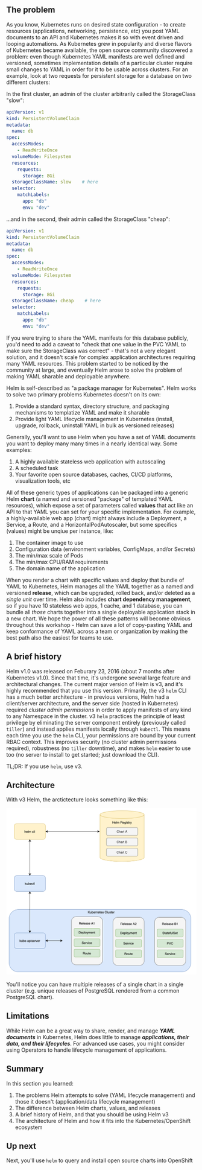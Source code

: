 ## The problem

As you know, Kubernetes runs on desired state configuration - to create resources (applications, networking, persistence, etc) you post YAML documents to an API and Kubernetes makes it so with event driven and looping automations. As Kubernetes grew in popularity and diverse flavors of Kubernetes became available, the open source community discovered a problem: even though Kubernetes YAML manifests are well defined and versioned, sometimes implementation details of a particular cluster require small changes to YAML in order for it to be usable across clusters. For an example, look at two requests for persistent storage for a database on two different clusters:

In the first cluster, an admin of the cluster arbitrarily called the StorageClass "slow":

```yaml
apiVersion: v1
kind: PersistentVolumeClaim
metadata:
  name: db
spec:
  accessModes:
    - ReadWriteOnce
  volumeMode: Filesystem
  resources:
    requests:
      storage: 8Gi
  storageClassName: slow    # here
  selector:
    matchLabels:
      app: "db"
      env: "dev"
```

...and in the second, their admin called the StorageClass "cheap":

```yaml
apiVersion: v1
kind: PersistentVolumeClaim
metadata:
  name: db
spec:
  accessModes:
    - ReadWriteOnce
  volumeMode: Filesystem
  resources:
    requests:
      storage: 8Gi
  storageClassName: cheap    # here
  selector:
    matchLabels:
      app: "db"
      env: "dev"
```

If you were trying to share the YAML manifests for this database publicly, you'd need to add a caveat to "check that one value in the PVC YAML to make sure the StorageClass was correct" - that's not a very elegant solution, and it doesn't scale for complex application architectures requiring many YAML resources. This problem started to be noticed by the community at large, and eventually Helm arose to solve the problem of making YAML sharable and deployable anywhere.

Helm is self-described as "a package manager for Kubernetes". Helm works to solve two primary problems Kubernetes doesn't on its own:

1. Provide a standard syntax, directory structure, and packaging mechanisms to templatize YAML and make it sharable
1. Provide light YAML lifecycle management in Kubernetes (install, upgrade, rollback, uninstall YAML in bulk as versioned releases)

Generally, you'll want to use Helm when you have a set of YAML documents you want to deploy many many times in a nearly identical way. Some examples:

1. A highly available stateless web application with autoscaling
1. A scheduled task
1. Your favorite open source databases, caches, CI/CD platforms, visualization tools, etc

All of these generic types of applications can be packaged into a generic Helm **chart** (a named and versioned "package" of templated YAML resources), which expose a set of parameters called **values** that act like an API to that YAML you can set for your specific implementation. For example, a highly-available web app (chart) might always include a Deployment, a Service, a Route, and a HorizontalPodAutoscaler, but some specifics (values) might be unqiue per instance, like:

1. The container image to use
1. Configuration data (environment variables, ConfigMaps, and/or Secrets)
1. The min/max scale of Pods
1. The min/max CPU/RAM requirements
1. The domain name of the application

When you render a chart with specific values and deploy that bundle of YAML to Kubernetes, Helm manages all the YAML together as a named and versioned **release**, which can be upgraded, rolled back, and/or deleted as a *single unit* over time. Helm also includes **chart dependency management**, so if you have 10 stateless web apps, 1 cache, and 1 database, you can bundle all *those* charts together into a single deployable application stack in a new chart. We hope the power of all these patterns will become obvious throughout this workshop - Helm can save a lot of copy-pasting YAML and keep conformance of YAML across a team or organization by making the best path also the easiest for teams to use.

## A brief history

Helm v1.0 was released on Feburary 23, 2016 (about 7 months after Kubernetes v1.0). Since that time, it's undergone several large feature and architectural changes. The current major version of Helm is v3, and it's highly recommended that you use this version. Primarily, the v3 `helm` CLI has a much better architecture - in previous versions, Helm had a client/server architecture, and the server side (hosted in Kubernetes) required *cluster admin permissions* in order to apply manifests of any kind to any Namespace in the cluster. v3 `helm` practices the principle of least privilege by eliminating the server component entirely (previously called `tiller`) and instead applies manifests locally through `kubectl`. This means each time you use the `helm` CLI, your permissions are bound by your current RBAC context. This improves security (no cluster admin permissions required), robustness (no `tiller` downtime), and makes `helm` easier to use too (no server to install to get started; just download the CLI).

TL;DR: If you use `helm`, use v3.

## Architecture

With v3 Helm, the arctictecture looks something like this:

![v3 Helm architecture diagram](../images/helm-architecture.png)

You'll notice you can have multiple releases of a single chart in a single cluster (e.g. unique releases of PostgreSQL rendered from a common PostgreSQL chart).

## Limitations

While Helm can be a great way to share, render, and manage ***YAML documents*** in Kubernetes, Helm does little to manage ***applications, their data, and their lifecycles***. For advanced use cases, you might consider using Operators to handle lifecycle management of applications.

## Summary

In this section you learned:

1. The problems Helm attempts to solve (YAML lifecycle management) and those it doesn't (application/data lifecycle management)
1. The difference between Helm charts, values, and releases
1. A brief history of Helm, and that you should be using Helm v3
1. The architecture of Helm and how it fits into the Kubernetes/OpenShift ecosystem

## Up next

Next, you'll use `helm` to query and install open source charts into OpenShift

